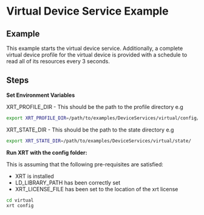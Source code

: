 # Virtual Device Service Example

## Example

This example starts the virtual device service.
Additionally, a complete virtual device profile for the virtual device is provided with a schedule to read all of its resources every 3 seconds.

## Steps

**Set Environment Variables**

XRT_PROFILE_DIR - This should be the path to the profile directory e.g

```bash
export XRT_PROFILE_DIR=/path/to/examples/DeviceServices/virtual/config/profiles/
```

XRT_STATE_DIR - This should be the path to the state directory e.g

```bash
export XRT_STATE_DIR=/path/to/examples/DeviceServices/virtual/state/
```

**Run XRT with the config folder:**

This is assuming that the following pre-requisites are satisfied:

* XRT is installed
* LD_LIBRARY_PATH has been correctly set
* XRT_LICENSE_FILE has been set to the location of the xrt license 

```bash
cd virtual
xrt config
```
